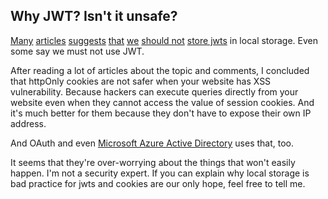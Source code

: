

## Why JWT? Isn't it unsafe?

[Many](https://medium.com/garage-inside-garage/secure-jwt-authentication-against-both-xss-and-xsrf-vue-js-django-rest-b1570b8acf70) [articles](https://medium.com/@yuliaoletskaya/can-jwt-be-used-for-sessions-4164d124fe23) [suggests](https://paragonie.com/blog/2017/03/jwt-json-web-tokens-is-bad-standard-that-everyone-should-avoid) [that](http://cryto.net/~joepie91/blog/2016/06/13/stop-using-jwt-for-sessions/) [we](https://scotch.io/bar-talk/why-jwts-suck-as-session-tokens) [should not](https://stormpath.com/blog/where-to-store-your-jwts-cookies-vs-html5-web-storage) [store jwts](https://dev.to/rdegges/please-stop-using-local-storage-1i04) in local storage. Even some say we must not use JWT. 

After reading a lot of articles about the topic and comments, I concluded that httpOnly cookies are not safer when your website has XSS vulnerability. Because hackers can execute queries directly from your website even when they cannot access the value of session cookies. And it's much better for them because they don't have to expose their own IP address. 

And OAuth and even [Microsoft Azure Active Directory](https://docs.microsoft.com/en-us/azure/active-directory/develop/id-tokens) uses that, too. 

It seems that they're over-worrying about the things that won't easily happen. I'm not a security expert. If you can explain why local storage is bad practice for jwts and cookies are our only hope, feel free to tell me. 